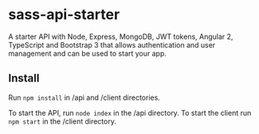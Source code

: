 # sass-api-starter
A starter API with Node, Express, MongoDB, JWT tokens, Angular 2, TypeScript and Bootstrap 3 that allows authentication and user management and can be used to start your app.

## Install
Run `npm install` in /api and /client directories.

To start the API, run `node index` in the /api directory.
To start the client run `npm start` in the /client directory.
